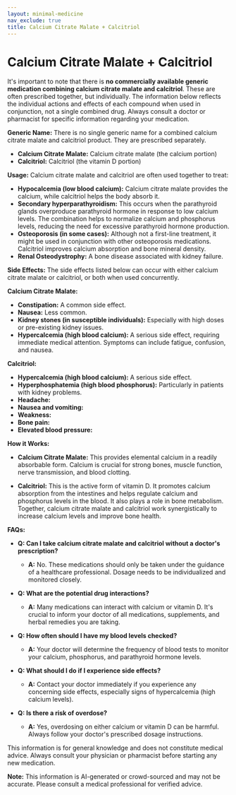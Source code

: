 ```yaml
---
layout: minimal-medicine
nav_exclude: true
title: Calcium Citrate Malate + Calcitriol
---
```


# Calcium Citrate Malate + Calcitriol

It's important to note that there is **no commercially available generic medication combining calcium citrate malate and calcitriol**.  These are often prescribed together, but individually.  The information below reflects the individual actions and effects of each compound when used in conjunction, not a single combined drug.  Always consult a doctor or pharmacist for specific information regarding your medication.

**Generic Name:**  There is no single generic name for a combined calcium citrate malate and calcitriol product.  They are prescribed separately.

* **Calcium Citrate Malate:**  Calcium citrate malate (the calcium portion)
* **Calcitriol:**  Calcitriol (the vitamin D portion)

**Usage:**  Calcium citrate malate and calcitriol are often used together to treat:

* **Hypocalcemia (low blood calcium):**  Calcium citrate malate provides the calcium, while calcitriol helps the body absorb it.
* **Secondary hyperparathyroidism:**  This occurs when the parathyroid glands overproduce parathyroid hormone in response to low calcium levels. The combination helps to normalize calcium and phosphorus levels, reducing the need for excessive parathyroid hormone production.
* **Osteoporosis (in some cases):** Although not a first-line treatment,  it might be used in conjunction with other osteoporosis medications. Calcitriol improves calcium absorption and bone mineral density.
* **Renal Osteodystrophy:**  A bone disease associated with kidney failure.

**Side Effects:** The side effects listed below can occur with either calcium citrate malate or calcitriol, or both when used concurrently.

**Calcium Citrate Malate:**

* **Constipation:**  A common side effect.
* **Nausea:**  Less common.
* **Kidney stones (in susceptible individuals):**  Especially with high doses or pre-existing kidney issues.
* **Hypercalcemia (high blood calcium):**  A serious side effect, requiring immediate medical attention.  Symptoms can include fatigue, confusion, and nausea.


**Calcitriol:**

* **Hypercalcemia (high blood calcium):** A serious side effect.
* **Hyperphosphatemia (high blood phosphorus):** Particularly in patients with kidney problems.
* **Headache:**
* **Nausea and vomiting:**
* **Weakness:**
* **Bone pain:**
* **Elevated blood pressure:**


**How it Works:**

* **Calcium Citrate Malate:** This provides elemental calcium in a readily absorbable form.  Calcium is crucial for strong bones, muscle function, nerve transmission, and blood clotting.

* **Calcitriol:**  This is the active form of vitamin D.  It promotes calcium absorption from the intestines and helps regulate calcium and phosphorus levels in the blood. It also plays a role in bone metabolism.  Together, calcium citrate malate and calcitriol work synergistically to increase calcium levels and improve bone health.


**FAQs:**

* **Q: Can I take calcium citrate malate and calcitriol without a doctor's prescription?**
    * **A:** No. These medications should only be taken under the guidance of a healthcare professional.  Dosage needs to be individualized and monitored closely.

* **Q: What are the potential drug interactions?**
    * **A:** Many medications can interact with calcium or vitamin D.  It's crucial to inform your doctor of all medications, supplements, and herbal remedies you are taking.

* **Q: How often should I have my blood levels checked?**
    * **A:** Your doctor will determine the frequency of blood tests to monitor your calcium, phosphorus, and parathyroid hormone levels.

* **Q: What should I do if I experience side effects?**
    * **A:**  Contact your doctor immediately if you experience any concerning side effects, especially signs of hypercalcemia (high calcium levels).

* **Q: Is there a risk of overdose?**
    * **A:** Yes, overdosing on either calcium or vitamin D can be harmful.  Always follow your doctor's prescribed dosage instructions.


This information is for general knowledge and does not constitute medical advice.  Always consult your physician or pharmacist before starting any new medication.


**Note:** This information is AI-generated or crowd-sourced and may not be accurate. Please consult a medical professional for verified advice.